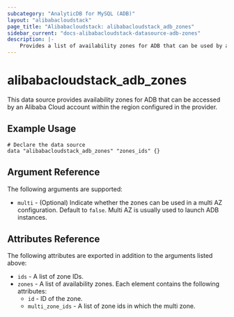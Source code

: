 ```yaml
---
subcategory: "AnalyticDB for MySQL (ADB)"
layout: "alibabacloudstack"
page_title: "Alibabacloudstack: alibabacloudstack_adb_zones"
sidebar_current: "docs-alibabacloudstack-datasource-adb-zones"
description: |-
    Provides a list of availability zones for ADB that can be used by an Alibaba Cloud account.
---
```


# alibabacloudstack_adb_zones

This data source provides availability zones for ADB that can be accessed by an Alibaba Cloud account within the region configured in the provider.

## Example Usage

```
# Declare the data source
data "alibabacloudstack_adb_zones" "zones_ids" {}
```

## Argument Reference

The following arguments are supported:

* `multi` - (Optional) Indicate whether the zones can be used in a multi AZ configuration. Default to `false`. Multi AZ is usually used to launch ADB instances.

## Attributes Reference

The following attributes are exported in addition to the arguments listed above:

* `ids` - A list of zone IDs.
* `zones` - A list of availability zones. Each element contains the following attributes:
  * `id` - ID of the zone.
  * `multi_zone_ids` - A list of zone ids in which the multi zone.